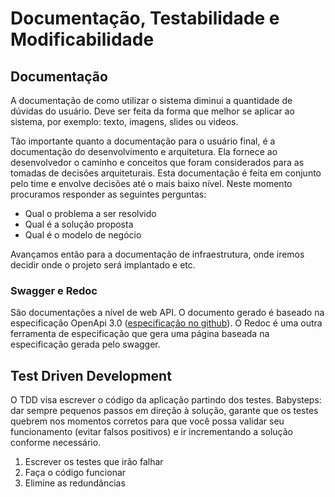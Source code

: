 # Documentação, Testabilidade e Modificabilidade

## Documentação

A documentação de como utilizar o sistema diminui a quantidade de dúvidas do usuário. Deve ser feita da forma que melhor se aplicar ao sistema, por exemplo: texto, imagens, slides ou videos.

Tão importante quanto a documentação para o usuário final, é a documentação do desenvolvimento e arquitetura. Ela fornece ao desenvolvedor o caminho e conceitos que foram considerados para as tomadas de decisões arquiteturais.
Esta documentação é feita em conjunto pelo time e envolve decisões até o mais baixo nível. Neste momento procuramos responder as seguintes perguntas: 
- Qual o problema a ser resolvido
- Qual é a solução proposta
- Qual é o modelo de negócio

Avançamos então para a documentação de infraestrutura, onde iremos decidir onde o projeto será implantado e etc.

### Swagger e Redoc

São documentações a nível de web API. O documento gerado é baseado na especificação OpenApi 3.0 ([especificação no github](https://github.com/OAI/OpenAPI-Specification/blob/main/versions/3.0.3.md])). O Redoc é uma outra ferramenta de especificação que gera uma página baseada na especificação gerada pelo swagger.


## Test Driven Development

O TDD visa escrever o código da aplicação partindo dos testes.
Babysteps: dar sempre pequenos passos em direção à solução, garante que os testes quebrem nos momentos corretos para que você possa validar seu funcionamento (evitar falsos positivos) e ir incrementando a solução conforme necessário.

1. Escrever os testes que irão falhar
2. Faça o código funcionar
3. Elimine as redundâncias



